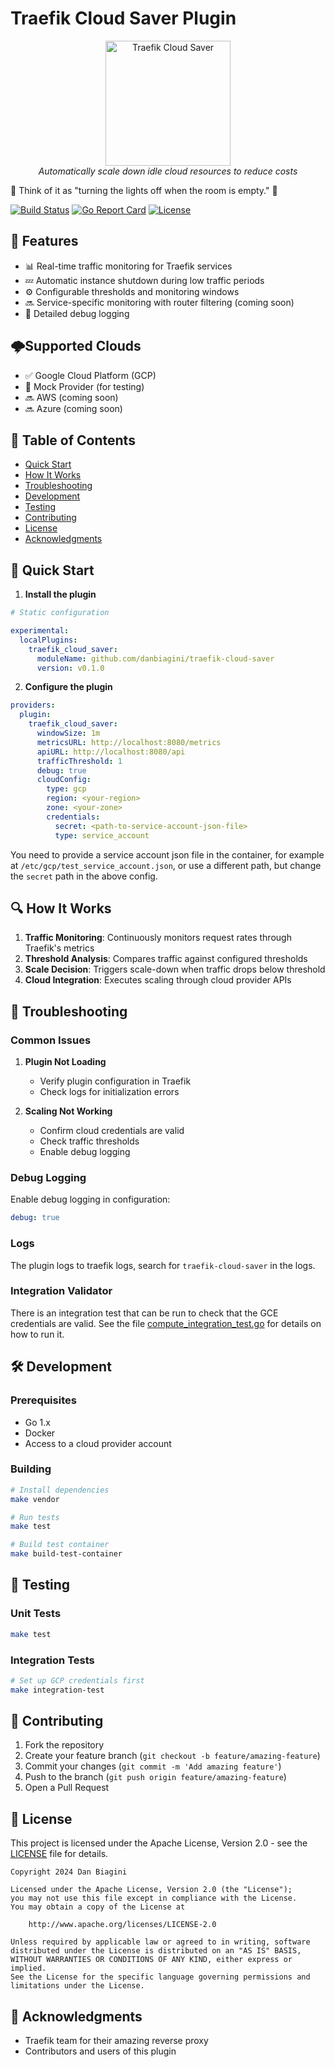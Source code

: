 # Traefik Cloud Saver Plugin

<p align="center">
  <img src=".assets/logo.png" alt="Traefik Cloud Saver" width="200"/>
  <br>
  <em>Automatically scale down idle cloud resources to reduce costs</em>
</p>

💸 Think of it as "turning the lights off when the room is empty." 💸

[![Build Status](https://github.com/danbiagini/traefik-cloud-saver/actions/workflows/main.yml/badge.svg?branch=master)](https://github.com/danbiagini/traefik-cloud-saver/actions)
[![Go Report Card](https://goreportcard.com/badge/github.com/danbiagini/traefik-cloud-saver)](https://goreportcard.com/report/github.com/danbiagini/traefik-cloud-saver)
[![License](https://img.shields.io/badge/license-Apache%202.0-blue.svg)](LICENSE)

## 🚀 Features

- 📊 Real-time traffic monitoring for Traefik services
- 💤 Automatic instance shutdown during low traffic periods
- ⚙️ Configurable thresholds and monitoring windows
- 🔜 Service-specific monitoring with router filtering (coming soon)
- 📝 Detailed debug logging

## 🌩️Supported Clouds

- ✅ Google Cloud Platform (GCP)
- 🧪 Mock Provider (for testing)
- 🔜 AWS (coming soon)
- 🔜 Azure (coming soon)

## 📑 Table of Contents

- [Quick Start](#-quick-start)
- [How It Works](#-how-it-works)
- [Troubleshooting](#-troubleshooting)
- [Development](#-development)
- [Testing](#-testing)
- [Contributing](#-contributing)
- [License](#-license)
- [Acknowledgments](#-acknowledgments)

## 🔧 Quick Start

1. **Install the plugin**
```yaml
# Static configuration

experimental:
  localPlugins:
    traefik_cloud_saver:
      moduleName: github.com/danbiagini/traefik-cloud-saver
      version: v0.1.0
```

2. **Configure the plugin**

```yaml
providers:
  plugin:
    traefik_cloud_saver:
      windowSize: 1m
      metricsURL: http://localhost:8080/metrics
      apiURL: http://localhost:8080/api
      trafficThreshold: 1
      debug: true
      cloudConfig:
        type: gcp
        region: <your-region>
        zone: <your-zone>
        credentials:
          secret: <path-to-service-account-json-file>
          type: service_account
```

You need to provide a service account json file in the container, for example at `/etc/gcp/test_service_account.json`, or use a different path, but change the `secret` path in the above config.

## 🔍 How It Works

1. **Traffic Monitoring**: Continuously monitors request rates through Traefik's metrics
2. **Threshold Analysis**: Compares traffic against configured thresholds
3. **Scale Decision**: Triggers scale-down when traffic drops below threshold
4. **Cloud Integration**: Executes scaling through cloud provider APIs


## 🐛 Troubleshooting

### Common Issues

1. **Plugin Not Loading**
   - Verify plugin configuration in Traefik
   - Check logs for initialization errors

2. **Scaling Not Working**
   - Confirm cloud credentials are valid
   - Check traffic thresholds
   - Enable debug logging

### Debug Logging

Enable debug logging in configuration:
```yaml
debug: true
```

### Logs
The plugin logs to traefik logs, search for `traefik-cloud-saver` in the logs.

### Integration Validator
There is an integration test that can be run to check that the GCE credentials are valid.  See the file [compute_integration_test.go](test/compute_integration_test.go) for details on how to run it.

## 🛠️ Development

### Prerequisites

- Go 1.x
- Docker
- Access to a cloud provider account

### Building

```bash
# Install dependencies
make vendor

# Run tests
make test

# Build test container
make build-test-container
```

## 🔬 Testing

### Unit Tests
```bash
make test
```

### Integration Tests
```bash
# Set up GCP credentials first
make integration-test
```

## 🤝 Contributing

1. Fork the repository
2. Create your feature branch (`git checkout -b feature/amazing-feature`)
3. Commit your changes (`git commit -m 'Add amazing feature'`)
4. Push to the branch (`git push origin feature/amazing-feature`)
5. Open a Pull Request

## 📜 License

This project is licensed under the Apache License, Version 2.0 - see the [LICENSE](LICENSE) file for details.

```
Copyright 2024 Dan Biagini

Licensed under the Apache License, Version 2.0 (the "License");
you may not use this file except in compliance with the License.
You may obtain a copy of the License at

    http://www.apache.org/licenses/LICENSE-2.0

Unless required by applicable law or agreed to in writing, software
distributed under the License is distributed on an "AS IS" BASIS,
WITHOUT WARRANTIES OR CONDITIONS OF ANY KIND, either express or implied.
See the License for the specific language governing permissions and
limitations under the License.
```

## 🙏 Acknowledgments

- Traefik team for their amazing reverse proxy
- Contributors and users of this plugin

